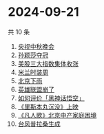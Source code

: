 # 2024-09-21

共 10 条

<!-- BEGIN -->
<!-- 最后更新时间 Sat Sep 21 2024 01:12:52 GMT+0800 (China Standard Time) -->

1. [央视中秋晚会](https://www.zhihu.com/search?q=央视中秋晚会)
1. [孙颖莎夺冠](https://www.zhihu.com/search?q=孙颖莎夺冠)
1. [美股三大指数集体收涨](https://www.zhihu.com/search?q=美股三大指数集体收涨)
1. [米兰时装周](https://www.zhihu.com/search?q=米兰时装周)
1. [北京下雨](https://www.zhihu.com/search?q=北京下雨)
1. [英雄联盟崩了](https://www.zhihu.com/search?q=英雄联盟崩了)
1. [如何评价「黑神话悟空」](https://www.zhihu.com/search?q=如何评价「黑神话悟空」)
1. [《里斯本丸沉没》上映](https://www.zhihu.com/search?q=《里斯本丸沉没》上映)
1. [《凡人歌》北京中产家庭困境](https://www.zhihu.com/search?q=《凡人歌》北京中产家庭困境)
1. [台风普拉桑生成](https://www.zhihu.com/search?q=台风普拉桑生成)

<!-- END -->
